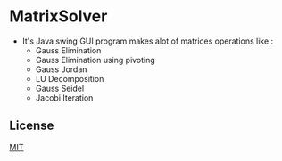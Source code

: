 # MatrixSolver
* It's Java swing GUI program makes alot of matrices operations like :
  * Gauss Elimination
  * Gauss Elimination using pivoting
  * Gauss Jordan
  * LU Decomposition
  * Gauss Seidel
  * Jacobi Iteration


## License
[MIT](https://choosealicense.com/licenses/mit/)
